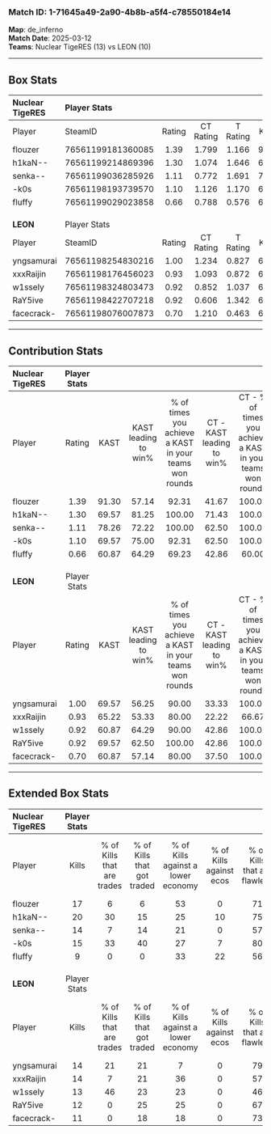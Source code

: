 ### Match ID: 1-71645a49-2a90-4b8b-a5f4-c78550184e14  
**Map**: de_inferno  
**Match Date**: 2025-03-12  
**Teams**: Nuclear TigeRES (13) vs LEON (10)  

---  

## Box Stats  

| **Nuclear TigeRES** | Player Stats      |        |           |          |       |      |       |         |        |      |     |
| :- | :- | :-: | :-: | :-: | :-: | :-: | :-: | :-: | :-: | :-: | :-: |
| Player              | SteamID           | Rating | CT Rating | T Rating | KAST  | ADR  | Kills | Assists | Deaths | K/D  | HS% |
| flouzer             | 76561199181360085 |  1.39  |   1.799   |  1.166   | 91.30 | 80.6 |  17   |    5    |   11   | 1.55 | 35  |
| h1kaN--             | 76561199214869396 |  1.30  |   1.074   |  1.646   | 69.57 | 88.1 |  20   |    5    |   14   | 1.43 | 55  |
| senka--             | 76561199036285926 |  1.11  |   0.772   |  1.691   | 78.26 | 64.4 |  14   |    6    |   12   | 1.17 | 21  |
| -k0s                | 76561198193739570 |  1.10  |   1.126   |  1.170   | 69.57 | 81.8 |  15   |    7    |   14   | 1.07 | 46  |
| fluffy              | 76561199029023858 |  0.66  |   0.788   |  0.576   | 60.87 | 34.7 |   9   |    2    |   13   | 0.69 | 33  |
|                     |                   |        |           |          |       |      |       |         |        |      |     |
|                     |                   |        |           |          |       |      |       |         |        |      |     |
|                     |                   |        |           |          |       |      |       |         |        |      |     |
| **LEON**            | Player Stats      |        |           |          |       |      |       |         |        |      |     |
| Player              | SteamID           | Rating | CT Rating | T Rating | KAST  | ADR  | Kills | Assists | Deaths | K/D  | HS% |
| yngsamurai          | 76561198254830216 |  1.00  |   1.234   |  0.827   | 69.57 | 59.9 |  14   |    3    |   13   | 1.08 | 42  |
| xxxRaijin           | 76561198176456023 |  0.93  |   1.093   |  0.872   | 65.22 | 57.0 |  14   |    2    |   14   | 1.00 | 57  |
| w1ssely             | 76561198324803473 |  0.92  |   0.852   |  1.037   | 60.87 | 72.8 |  13   |    4    |   14   | 0.93 | 53  |
| RaY5ive             | 76561198422707218 |  0.92  |   0.606   |  1.342   | 69.57 | 57.9 |  12   |    9    |   14   | 0.86 | 50  |
| facecrack-          | 76561198076007873 |  0.70  |   1.210   |  0.463   | 60.87 | 70.9 |  11   |    5    |   20   | 0.55 | 72  |
---  

## Contribution Stats  

| **Nuclear TigeRES** | Player Stats |       |                      |                                                        |                           |                                                             |                          |                                                            |
| :- | :-: | :-: | :-: | :-: | :-: | :-: | :-: | :-: |
| Player              |    Rating    | KAST  | KAST leading to win% | % of times you achieve a KAST in your teams won rounds | CT - KAST leading to win% | CT - % of times you achieve a KAST in your teams won rounds | T - KAST leading to win% | T - % of times you achieve a KAST in your teams won rounds |
| flouzer             |     1.39     | 91.30 |        57.14         |                         92.31                          |           41.67           |                           100.00                            |          77.78           |                           87.50                            |
| h1kaN--             |     1.30     | 69.57 |        81.25         |                         100.00                         |           71.43           |                           100.00                            |          88.89           |                           100.00                           |
| senka--             |     1.11     | 78.26 |        72.22         |                         100.00                         |           62.50           |                           100.00                            |          80.00           |                           100.00                           |
| -k0s                |     1.10     | 69.57 |        75.00         |                         92.31                          |           62.50           |                           100.00                            |          87.50           |                           87.50                            |
| fluffy              |     0.66     | 60.87 |        64.29         |                         69.23                          |           42.86           |                            60.00                            |          85.71           |                           75.00                            |
|                     |              |       |                      |                                                        |                           |                                                             |                          |                                                            |
|                     |              |       |                      |                                                        |                           |                                                             |                          |                                                            |
|                     |              |       |                      |                                                        |                           |                                                             |                          |                                                            |
| **LEON**            | Player Stats |       |                      |                                                        |                           |                                                             |                          |                                                            |
| Player              |    Rating    | KAST  | KAST leading to win% | % of times you achieve a KAST in your teams won rounds | CT - KAST leading to win% | CT - % of times you achieve a KAST in your teams won rounds | T - KAST leading to win% | T - % of times you achieve a KAST in your teams won rounds |
| yngsamurai          |     1.00     | 69.57 |        56.25         |                         90.00                          |           33.33           |                           100.00                            |          85.71           |                           85.71                            |
| xxxRaijin           |     0.93     | 65.22 |        53.33         |                         80.00                          |           22.22           |                            66.67                            |          100.00          |                           85.71                            |
| w1ssely             |     0.92     | 60.87 |        64.29         |                         90.00                          |           42.86           |                           100.00                            |          85.71           |                           85.71                            |
| RaY5ive             |     0.92     | 69.57 |        62.50         |                         100.00                         |           42.86           |                           100.00                            |          77.78           |                           100.00                           |
| facecrack-          |     0.70     | 60.87 |        57.14         |                         80.00                          |           37.50           |                           100.00                            |          83.33           |                           71.43                            |
---  

## Extended Box Stats  

| **Nuclear TigeRES** | Player Stats |                            |                            |                                    |                         |                              |                                 |        |                             |                                     |                          |                               |                            |
| :- | :-: | :-: | :-: | :-: | :-: | :-: | :-: | :-: | :-: | :-: | :-: | :-: | :-: |
| Player              |    Kills     | % of Kills that are trades | % of Kills that got traded | % of Kills against a lower economy | % of Kills against ecos | % of Kills that are flawless | % of Kills that are close duels | Deaths | % of Deaths that get traded | % of Deaths against a lower economy | % of Deaths against ecos | % of Deaths that are flawless | % of Deaths that are close |
| flouzer             |      17      |             6              |             6              |                 53                 |            0            |              71              |                0                |   11   |             36              |                  9                  |            0             |              45               |             0              |
| h1kaN--             |      20      |             30             |             15             |                 25                 |           10            |              75              |               10                |   14   |             14              |                  7                  |            0             |              50               |             0              |
| senka--             |      14      |             7              |             14             |                 21                 |            0            |              57              |                0                |   12   |             33              |                 17                  |            0             |              58               |             8              |
| -k0s                |      15      |             33             |             40             |                 27                 |            7            |              80              |                0                |   14   |             14              |                 21                  |            0             |              71               |             7              |
| fluffy              |      9       |             0              |             0              |                 33                 |           22            |              56              |                0                |   13   |             15              |                 15                  |            0             |              100              |             0              |
|                     |              |                            |                            |                                    |                         |                              |                                 |        |                             |                                     |                          |                               |                            |
|                     |              |                            |                            |                                    |                         |                              |                                 |        |                             |                                     |                          |                               |                            |
|                     |              |                            |                            |                                    |                         |                              |                                 |        |                             |                                     |                          |                               |                            |
| **LEON**            | Player Stats |                            |                            |                                    |                         |                              |                                 |        |                             |                                     |                          |                               |                            |
| Player              |    Kills     | % of Kills that are trades | % of Kills that got traded | % of Kills against a lower economy | % of Kills against ecos | % of Kills that are flawless | % of Kills that are close duels | Deaths | % of Deaths that get traded | % of Deaths against a lower economy | % of Deaths against ecos | % of Deaths that are flawless | % of Deaths that are close |
| yngsamurai          |      14      |             21             |             21             |                 7                  |            0            |              79              |                7                |   13   |              8              |                  8                  |            0             |              77               |             0              |
| xxxRaijin           |      14      |             7              |             21             |                 36                 |            0            |              57              |                7                |   14   |             14              |                 14                  |            0             |              57               |             0              |
| w1ssely             |      13      |             46             |             23             |                 23                 |            0            |              46              |                0                |   14   |              7              |                  7                  |            0             |              64               |             7              |
| RaY5ive             |      12      |             0              |             25             |                 25                 |            0            |              67              |                0                |   14   |             21              |                  7                  |            0             |              93               |             0              |
| facecrack-          |      11      |             0              |             18             |                 18                 |            0            |              73              |                0                |   20   |             25              |                 15                  |            0             |              60               |             5              |
